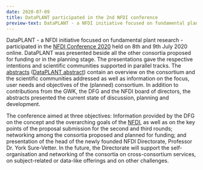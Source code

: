 ```yaml
---
date: 2020-07-09
title: DataPLANT participated in the 2nd NFDI conference
preview-text: DataPLANT - a NFDI initiative focused on fundamental plant research - participated in the NFDI Conference 2020
---
```


DataPLANT - a NFDI initiative focused on fundamental plant research - participated in the [NFDI Conference 2020](https://www.dfg.de/en/research_funding/programmes/nfdi/conference_2020/index.html) held on 8th and 9th July 2020 online. DataPLANT was presented beside all the other consortia proposed for funding or in the planning stage. The presentations gave the respective intentions and scientific communities supported in parallel tracks. The [abstracts](https://www.dfg.de/foerderung/programme/nfdi/konferenz_2020/konferenzabstracts/index.html) ([DataPLANT abstract](https://www.dfg.de/download/pdf/foerderung/programme/nfdi/nfdi_konferenz_2020/dataplant_abstract.pdf)) contain an overview on the consortium and the scientific communities addressed as well as information on the focus, user needs and objectives of the (planned) consortium. In addition to contributions from the GWK, the DFG and the NFDI board of directors, the abstracts presented the current state of discussion, planning and development.

The conference aimed at three objectives: Information provided by the DFG on the concept and the overarching goals of the [NFDI](https://www.nfdi.de/), as well as on the key points of the proposal submission for the second and third rounds; networking among the consortia proposed and planned for funding; and presentation of the head of the newly founded NFDI Directorate, Professor Dr. York Sure-Vetter. In the future, the Directorate will support the self-organisation and networking of the consortia on cross-consortium services, on subject-related or data-like offerings and on other challenges. 